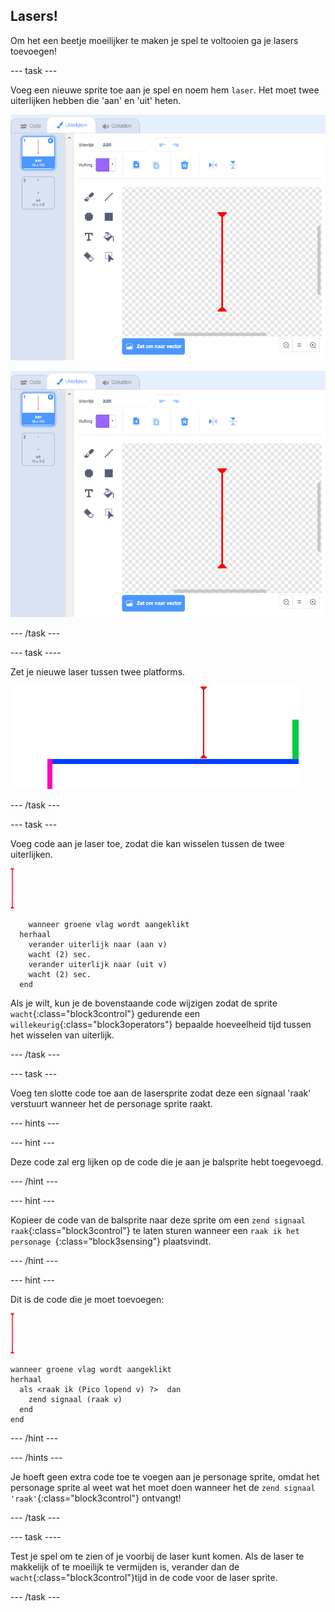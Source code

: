 ## Lasers!

Om het een beetje moeilijker te maken je spel te voltooien ga je lasers toevoegen!

\--- task \---

Voeg een nieuwe sprite toe aan je spel en noem hem `laser`. Het moet twee uiterlijken hebben die 'aan' en 'uit' heten.

![screenshot](images/dodge-lasers-costume1.png)

![screenshot](images/dodge-lasers-costume1.png)

\--- /task \---

\--- task \----

Zet je nieuwe laser tussen twee platforms.

![screenshot](images/dodge-lasers-position.png)

\--- /task \---

\--- task \---

Voeg code aan je laser toe, zodat die kan wisselen tussen de twee uiterlijken.

![laser sprite](images/laser_sprite.png)

```blocks3
    wanneer groene vlag wordt aangeklikt
  herhaal 
    verander uiterlijk naar (aan v)
    wacht (2) sec.
    verander uiterlijk naar (uit v)
    wacht (2) sec.
  end
```

Als je wilt, kun je de bovenstaande code wijzigen zodat de sprite `wacht`{:class="block3control"} gedurende een `willekeurig`{:class="block3operators"} bepaalde hoeveelheid tijd tussen het wisselen van uiterlijk.

\--- /task \---

\--- task \---

Voeg ten slotte code toe aan de lasersprite zodat deze een signaal 'raak' verstuurt wanneer het de personage sprite raakt.

\--- hints \---

\--- hint \---

Deze code zal erg lijken op de code die je aan je balsprite hebt toegevoegd.

\--- /hint \---

\--- hint \---

Kopieer de code van de balsprite naar deze sprite om een `zend signaal raak`{:class="block3control"} te laten sturen wanneer een `raak ik het personage `{:class="block3sensing"} plaatsvindt.

\--- /hint \---

\--- hint \---

Dit is de code die je moet toevoegen:

![laser sprite](images/laser_sprite.png)

```blocks3
wanneer groene vlag wordt aangeklikt
herhaal 
  als <raak ik (Pico lopend v) ?>  dan 
    zend signaal (raak v)
  end
end
```

\--- /hint \---

\--- /hints \---

Je hoeft geen extra code toe te voegen aan je personage sprite, omdat het personage sprite al weet wat het moet doen wanneer het de `zend signaal 'raak'`{:class="block3control"} ontvangt!

\--- /task \---

\--- task \----

Test je spel om te zien of je voorbij de laser kunt komen. Als de laser te makkelijk of te moeilijk te vermijden is, verander dan de `wacht`{:class="block3control"}tijd in de code voor de laser sprite.

\--- /task \---